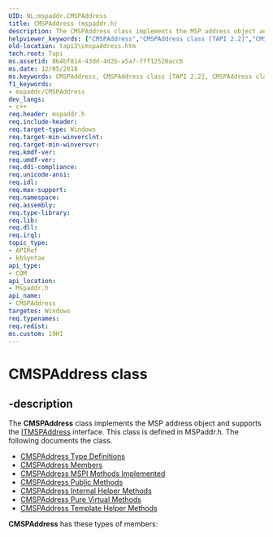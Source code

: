```yaml
---
UID: NL:mspaddr.CMSPAddress
title: CMSPAddress (mspaddr.h)
description: The CMSPAddress class implements the MSP address object and supports the ITMSPAddress interface. This class is defined in MSPaddr.h. The following documents the class.helpviewer_keywords: ["CMSPAddress","CMSPAddress class [TAPI 2.2]","CMSPAddress class [TAPI 2.2]","described","_tapi3_cmspaddress","mspaddr/CMSPAddress","tapi3.cmspaddress"]
old-location: tapi3\cmspaddress.htm
tech.root: Tapi
ms.assetid: 864bf814-43dd-4d2b-a5a7-fff12520accb
ms.date: 12/05/2018
ms.keywords: CMSPAddress, CMSPAddress class [TAPI 2.2], CMSPAddress class [TAPI 2.2],described, _tapi3_cmspaddress, mspaddr/CMSPAddress, tapi3.cmspaddress
f1_keywords:
- mspaddr/CMSPAddress
dev_langs:
- c++
req.header: mspaddr.h
req.include-header: 
req.target-type: Windows
req.target-min-winverclnt: 
req.target-min-winversvr: 
req.kmdf-ver: 
req.umdf-ver: 
req.ddi-compliance: 
req.unicode-ansi: 
req.idl: 
req.max-support: 
req.namespace: 
req.assembly: 
req.type-library: 
req.lib: 
req.dll: 
req.irql: 
topic_type:
- APIRef
- kbSyntax
api_type:
- COM
api_location:
- Mspaddr.h
api_name:
- CMSPAddress
targetos: Windows
req.typenames: 
req.redist: 
ms.custom: 19H1
---
```


# CMSPAddress class


## -description


The 
<b>CMSPAddress</b> class implements the MSP address object and supports the 
<a href="https://docs.microsoft.com/windows/desktop/api/msp/nn-msp-itmspaddress">ITMSPAddress</a> interface. This class is defined in MSPaddr.h. The following documents the class.
<ul>
<li>
<a href="https://docs.microsoft.com/windows/desktop/Tapi/cmspaddress-type-definitions">CMSPAddress Type Definitions</a>
</li>
<li>
<a href="https://docs.microsoft.com/windows/desktop/Tapi/cmspaddress-members">CMSPAddress Members</a>
</li>
<li>
<a href="https://docs.microsoft.com/windows/desktop/Tapi/cmspaddress-mspi-methods-implemented">CMSPAddress MSPI Methods Implemented</a>
</li>
<li>
<a href="https://docs.microsoft.com/windows/desktop/Tapi/cmspaddress-public-methods">CMSPAddress Public Methods</a>
</li>
<li>
<a href="https://docs.microsoft.com/windows/desktop/Tapi/cmspaddress-internal-helper-methods">CMSPAddress Internal Helper Methods</a>
</li>
<li>
<a href="https://docs.microsoft.com/windows/desktop/Tapi/cmspaddress-pure-virtual-methods">CMSPAddress Pure Virtual Methods</a>
</li>
<li>
<a href="https://docs.microsoft.com/windows/desktop/Tapi/cmspaddress-template-helper-methods">CMSPAddress Template Helper Methods</a>
</li>
</ul><b xmlns:loc="http://microsoft.com/wdcml/l10n">CMSPAddress</b> has these types of members:

